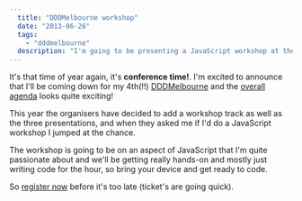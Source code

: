 ```yaml
---
  title: "DDDMelbourne workshop"
  date: "2013-06-26"
  tags: 
    - "dddmelbourne"
  description: "I'm going to be presenting a JavaScript workshop at the upcoming DDDMelbourne conference"
---
```


It's that time of year again, it's **conference time!**. I'm excited to announce that I'll be coming down for my 4th(!!) [DDDMelbourne](http://wwww.dddmelbourne.com) and the [overall agenda](http://www.dddmelbourne.com/agenda) looks quite exciting!

This year the organisers have decided to add a workshop track as well as the three presentations, and when they asked me if I'd do a JavaScript workshop I jumped at the chance.

The workshop is going to be on an aspect of JavaScript that I'm quite passionate about and we'll be getting really hands-on and mostly just writing code for the hour, so bring your device and get ready to code.

So [register now](http://dddmelb4.eventbrite.com.au/) before it's too late (ticket's are going quick).